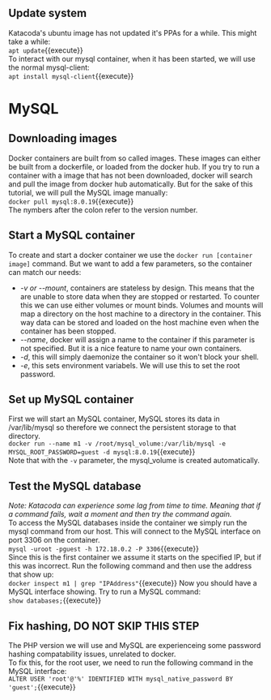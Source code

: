## Update system
Katacoda's ubuntu image has not updated it's PPAs for a while. This might take a while:  
`apt update`{{execute}}  
To interact with our mysql container, when it has been started, we will use the normal mysql-client:  
`apt install mysql-client`{{execute}}  

# MySQL

## Downloading images
Docker containers are built from so called images. These images can either be built from a dockerfile, or loaded from the docker hub. If you try to run a container with a image that has not been downloaded, docker will search and pull the image from docker hub automatically. But for the sake of this tutorial, we will pull the MySQL image manually:     
`docker pull mysql:8.0.19`{{execute}}  
The nymbers after the colon refer to the version number. 

## Start a MySQL container
To create and start a docker container we use the `docker run [container image]` command. But we want to add a few parameters, so the container can match our needs:  
* *-v or --mount*, containers are stateless by design. This means that the are unable to store data when they are stopped or restarted. To counter this we can use either volumes or mount binds. Volumes and mounts will map a directory on the host machine to a directory in the container. This way data can be stored and loaded on the host machine even when the container has been stopped.  
* *--name*, docker will assign a name to the container if this parameter is not specified. But it is a nice feature to name your own containers.
* *-d*, this will simply daemonize the container so it won't block your shell.  
* *-e*, this sets environment variabels. We will use this to set the root password.

## Set up MySQL container
First we will start an MySQL container, MySQL stores its data in /var/lib/mysql so therefore we connect the persistent storage to that directory.  
`docker run --name m1 -v /root/mysql_volume:/var/lib/mysql -e MYSQL_ROOT_PASSWORD=guest -d mysql:8.0.19`{{execute}}  
Note that with the `-v` parameter, the mysql_volume is created automatically.  

## Test the MySQL database
*Note: Katacoda can experience some lag from time to time. Meaning that if a command fails, wait a moment and then try the command again.*   
To access the MySQL databases inside the container we simply run the mysql command from our host. This will connect to the MySQL interface on port 3306 on the container.     
`mysql -uroot -pguest -h 172.18.0.2 -P 3306`{{execute}}  
Since this is the first container we assume it starts on the specified IP, but if this was incorrect. Run the following command and then use the address that show up:  
`docker inspect m1 | grep "IPAddress"`{{execute}}
Now you should have a MySQL interface showing. Try to run a MySQL command:  
`show databases;`{{execute}}  
## Fix hashing, DO NOT SKIP THIS STEP
The PHP version we will use and MySQL are experienceing some password hashing compatability issues, unrelated to docker.  
To fix this, for the root user, we need to run the following command in the MySQL interface:  
`ALTER USER 'root'@'%' IDENTIFIED WITH mysql_native_password BY 'guest';`{{execute}}  
